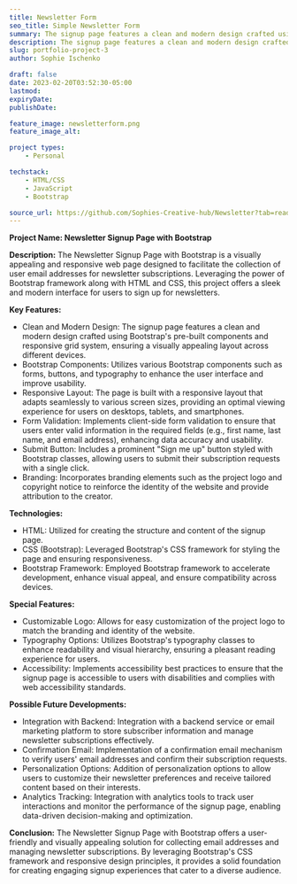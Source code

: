 ```yaml
---
title: Newsletter Form
seo_title: Simple Newsletter Form
summary: The signup page features a clean and modern design crafted using Bootstrap's pre-built components and responsive grid system, ensuring a visually appealing layout across different devices.
description: The signup page features a clean and modern design crafted using Bootstrap's pre-built components and responsive grid system, ensuring a visually appealing layout across different devices.
slug: portfolio-project-3
author: Sophie Ischenko

draft: false
date: 2023-02-20T03:52:30-05:00
lastmod: 
expiryDate: 
publishDate: 

feature_image: newsletterform.png
feature_image_alt: 

project types: 
    - Personal

techstack:
    - HTML/CSS
    - JavaScript
    - Bootstrap

source_url: https://github.com/Sophies-Creative-hub/Newsletter?tab=readme-ov-file
---
```


**Project Name: Newsletter Signup Page with Bootstrap**

**Description:**
The Newsletter Signup Page with Bootstrap is a visually appealing and responsive web page designed to facilitate the collection of user email addresses for newsletter subscriptions. Leveraging the power of Bootstrap framework along with HTML and CSS, this project offers a sleek and modern interface for users to sign up for newsletters.

**Key Features:**
- Clean and Modern Design: The signup page features a clean and modern design crafted using Bootstrap's pre-built components and responsive grid system, ensuring a visually appealing layout across different devices.
- Bootstrap Components: Utilizes various Bootstrap components such as forms, buttons, and typography to enhance the user interface and improve usability.
- Responsive Layout: The page is built with a responsive layout that adapts seamlessly to various screen sizes, providing an optimal viewing experience for users on desktops, tablets, and smartphones.
- Form Validation: Implements client-side form validation to ensure that users enter valid information in the required fields (e.g., first name, last name, and email address), enhancing data accuracy and usability.
- Submit Button: Includes a prominent "Sign me up" button styled with Bootstrap classes, allowing users to submit their subscription requests with a single click.
- Branding: Incorporates branding elements such as the project logo and copyright notice to reinforce the identity of the website and provide attribution to the creator.
  
**Technologies:**
- HTML: Utilized for creating the structure and content of the signup page.
- CSS (Bootstrap): Leveraged Bootstrap's CSS framework for styling the page and ensuring responsiveness.
- Bootstrap Framework: Employed Bootstrap framework to accelerate development, enhance visual appeal, and ensure compatibility across devices.

**Special Features:**
- Customizable Logo: Allows for easy customization of the project logo to match the branding and identity of the website.
- Typography Options: Utilizes Bootstrap's typography classes to enhance readability and visual hierarchy, ensuring a pleasant reading experience for users.
- Accessibility: Implements accessibility best practices to ensure that the signup page is accessible to users with disabilities and complies with web accessibility standards.

**Possible Future Developments:**
- Integration with Backend: Integration with a backend service or email marketing platform to store subscriber information and manage newsletter subscriptions effectively.
- Confirmation Email: Implementation of a confirmation email mechanism to verify users' email addresses and confirm their subscription requests.
- Personalization Options: Addition of personalization options to allow users to customize their newsletter preferences and receive tailored content based on their interests.
- Analytics Tracking: Integration with analytics tools to track user interactions and monitor the performance of the signup page, enabling data-driven decision-making and optimization.

**Conclusion:**
The Newsletter Signup Page with Bootstrap offers a user-friendly and visually appealing solution for collecting email addresses and managing newsletter subscriptions. By leveraging Bootstrap's CSS framework and responsive design principles, it provides a solid foundation for creating engaging signup experiences that cater to a diverse audience.

